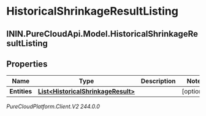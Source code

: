 # HistoricalShrinkageResultListing

## ININ.PureCloudApi.Model.HistoricalShrinkageResultListing

## Properties

|Name | Type | Description | Notes|
|------------ | ------------- | ------------- | -------------|
| **Entities** | [**List&lt;HistoricalShrinkageResult&gt;**](HistoricalShrinkageResult) |  | [optional] |



_PureCloudPlatform.Client.V2 244.0.0_
